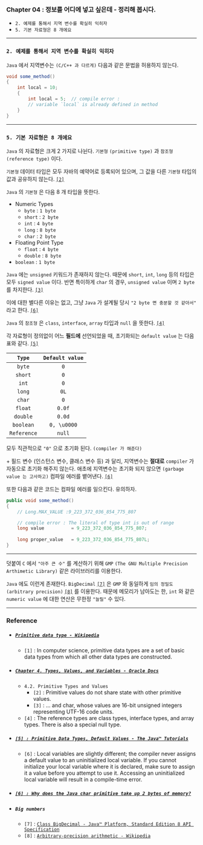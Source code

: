 
### Chapter 04 : 정보를 어디에 넣고 싶은데 - 정리해 봅시다.
- `2. 예제를 통해서 지역 변수를 확실히 익히자`
- `5. 기본 자료형은 8 개에요`

---

### `2. 예제를 통해서 지역 변수를 확실히 익히자`

`Java` 에서 지역변수는 `(C/C++ 과 다르게)` 다음과 같은 문법을 허용하지 않는다.

```java
void some_method()
{
    int local = 10;
    {
        int local = 5;  // compile error : 
        // variable `local` is already defined in method
    }
}
```

---

### `5. 기본 자료형은 8 개에요`

`Java` 의 자료형은 크게 2 가지로 나뉜다. `기본형` `(primitive type)` 과 `참조형` `(reference type)` 이다. 

`기본형` 데이터 타입은 모두 자바의 예약어로 등록되어 있으며, 그 값을 다른 `기본형` 타입의 값과 공유하지 않는다. [`[2]`](#chapter-4-types-values-and-variables---oracle-docs)

`Java` 의 `기본형` 은 다음 8 개 타입을 뜻한다.
- Numeric Types
    - `byte` : `1 byte`
    - `short` : `2 byte`
    - `int` : `4 byte`
    - `long` : `8 byte`
    - `char` : `2 byte`
- Floating Point Type
    - `float` : `4 byte`
    - `double` : `8 byte`
- `boolean` : `1 byte`

`Java` 에는 `unsigned` 키워드가 존재하지 않는다. 때문에 `short`, `int`, `long` 등의 타입은 모두 `signed value` 이다.
반면 특이하게 `char` 의 경우, `unsigned value` 이며 `2 byte` 를 차지한다. [`[3]`](#chapter-4-types-values-and-variables---oracle-docs) 

이에 대한 별다른 이유는 없고, 그냥 `Java` 가 설계될 당시 `"2 byte 면 충분할 것 같아서"` 라고 한다. [`[6]`](#6--why-does-the-java-char-primitive-take-up-2-bytes-of-memory)

`Java` 의 `참조형` 은 `class`, `interface`, `array` 타입과 `null` 을 뜻한다. [`[4]`](#chapter-4-types-values-and-variables---oracle-docs)

각 자료형이 정의없이 어느 **필드에** 선언되었을 때, 초기화되는 `default value` 는 다음 표와 같다. [`[5]`](#5--primitive-data-types-default-values---the-java™-tutorials)

|`Type`|`Default value`|
|:---:|:---:|
|`byte`|`0`|
|`short`|`0`|
|`int`|`0`|
|`long`|`0L`|
|`char`|`0`|
|`float`|`0.0f`|
|`double`|`0.0d`|
|`boolean`|`0, \u0000`|
|`Reference`|`null`|

모두 직관적으로 `"0"` 으로 초기화 된다. `(compiler 가 해준다)`

\+ 필드 변수 (인스턴스 변수, 클래스 변수 등) 과 달리, 지역변수는 **절대로** `compiler` 가 자동으로 초기화 해주지 않는다. 애초에 지역변수는 초기화 되지 않으면 `(garbage value 는 고사하고)` 컴파일 에러를 뱉어낸다. [`[6]`](#5--primitive-data-types-default-values---the-java™-tutorials)

또한 다음과 같은 코드는 컴파일 에러를 일으킨다. 유의하자.
```java
public void some_method()
{
    // Long.MAX_VALUE :9_223_372_036_854_775_807

    // compile error : The literal of type int is out of range 
    long value          = 9_223_372_036_854_775_807;
    
    long proper_value   = 9_223_372_036_854_775_807L;
}
```

---

덧붙여 `C` 에서 `"아주 큰 수"` 를 계산하기 위해 `GMP` `(The GNU Multiple Precision Arthimetic Library)` 같은 라이브러리를 이용한다.

`Java` 에도 이런게 존재한다. `BigDecimal` [`[7]`](#big-numbers) 은 `GMP` 와 동일하게 `임의 정밀도` `(arbitrary precision)` [`[8]`](#big-numbers) 를 이용한다. 때문에 메모리가 남아도는 한, `int` 와 같은 `numeric value` 에 대한 연산은 무한정 `"늘릴"` 수 있다.

---

### Reference

- ##### [`Primitive data type - Wikipedia`](https://en.wikipedia.org/wiki/Primitive_data_type#Java)
    - `[1]` : In computer science, primitive data types are a set of basic data types from which all other data types are constructed.

- ##### [`Chapter 4. Types, Values, and Variables - Oracle Docs`](https://docs.oracle.com/javase/specs/jls/se7/html/jls-4.html#jls-4.2)
    - `4.2. Primitive Types and Values`
        - `[2]` : Primitive values do not share state with other primitive values.
        - `[3]` : ... and char, whose values are 16-bit unsigned integers representing UTF-16 code units.
    - `[4]` : The reference types are class types, interface types, and array types. There is also a special null type.

- ##### [`[5] : Primitive Data Types, Default Values - The Java™ Tutorials`](https://docs.oracle.com/javase/tutorial/java/nutsandbolts/datatypes.html)
    - `[6]` : Local variables are slightly different; the compiler never assigns a default value to an uninitialized local variable. If you cannot initialize your local variable where it is declared, make sure to assign it a value before you attempt to use it. Accessing an uninitialized local variable will result in a compile-time error.

- ##### [`[6] : Why does the Java char primitive take up 2 bytes of memory?`](https://stackoverflow.com/questions/3956734/why-does-the-java-char-primitive-take-up-2-bytes-of-memory)

- ##### `Big numbers`
    - `[7]` : [`Class BigDecimal - Java™ Platform, Standard Edition 8 API Specification`](https://docs.oracle.com/javase/8/docs/api/java/math/BigDecimal.html)
    - `[8]` : [`Arbitrary-precision arithmetic - Wikipedia`](https://en.wikipedia.org/wiki/Arbitrary-precision_arithmetic)

